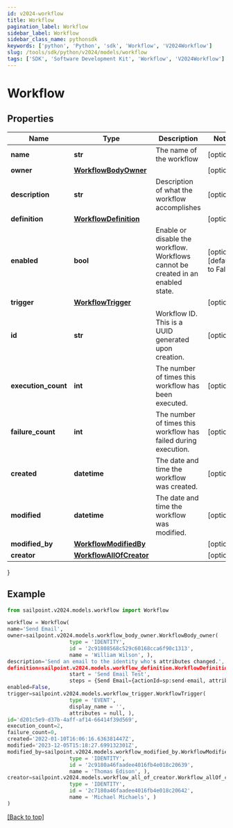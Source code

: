 ```yaml
---
id: v2024-workflow
title: Workflow
pagination_label: Workflow
sidebar_label: Workflow
sidebar_class_name: pythonsdk
keywords: ['python', 'Python', 'sdk', 'Workflow', 'V2024Workflow']
slug: /tools/sdk/python/v2024/models/workflow
tags: ['SDK', 'Software Development Kit', 'Workflow', 'V2024Workflow']
---
```


# Workflow

## Properties

| Name | Type | Description | Notes |
| --- | --- | --- | --- |
| **name** | **str** | The name of the workflow | [optional] |
| **owner** | [**WorkflowBodyOwner**](workflow-body-owner) |  | [optional] |
| **description** | **str** | Description of what the workflow accomplishes | [optional] |
| **definition** | [**WorkflowDefinition**](workflow-definition) |  | [optional] |
| **enabled** | **bool** | Enable or disable the workflow. Workflows cannot be created in an enabled state. | [optional] [default to False] |
| **trigger** | [**WorkflowTrigger**](workflow-trigger) |  | [optional] |
| **id** | **str** | Workflow ID. This is a UUID generated upon creation. | [optional] |
| **execution_count** | **int** | The number of times this workflow has been executed. | [optional] |
| **failure_count** | **int** | The number of times this workflow has failed during execution. | [optional] |
| **created** | **datetime** | The date and time the workflow was created. | [optional] |
| **modified** | **datetime** | The date and time the workflow was modified. | [optional] |
| **modified_by** | [**WorkflowModifiedBy**](workflow-modified-by) |  | [optional] |
| **creator** | [**WorkflowAllOfCreator**](workflow-all-of-creator) |  | [optional] |

}

## Example

```python
from sailpoint.v2024.models.workflow import Workflow

workflow = Workflow(
name='Send Email',
owner=sailpoint.v2024.models.workflow_body_owner.WorkflowBody_owner(
                    type = 'IDENTITY',
                    id = '2c91808568c529c60168cca6f90c1313',
                    name = 'William Wilson', ),
description='Send an email to the identity who's attributes changed.',
definition=sailpoint.v2024.models.workflow_definition.WorkflowDefinition(
                    start = 'Send Email Test',
                    steps = {Send Email={actionId=sp:send-email, attributes={body=This is a test, from=sailpoint@sailpoint.com, recipientId.$=$.identity.id, subject=test}, nextStep=success, selectResult=null, type=ACTION}, success={type=success}}, ),
enabled=False,
trigger=sailpoint.v2024.models.workflow_trigger.WorkflowTrigger(
                    type = 'EVENT',
                    display_name = '',
                    attributes = null, ),
id='d201c5e9-d37b-4aff-af14-66414f39d569',
execution_count=2,
failure_count=0,
created='2022-01-10T16:06:16.636381447Z',
modified='2023-12-05T15:18:27.699132301Z',
modified_by=sailpoint.v2024.models.workflow_modified_by.WorkflowModifiedBy(
                    type = 'IDENTITY',
                    id = '2c9180a46faadee4016fb4e018c20639',
                    name = 'Thomas Edison', ),
creator=sailpoint.v2024.models.workflow_all_of_creator.Workflow_allOf_creator(
                    type = 'IDENTITY',
                    id = '2c7180a46faadee4016fb4e018c20642',
                    name = 'Michael Michaels', )
)

```

[[Back to top]](#)
